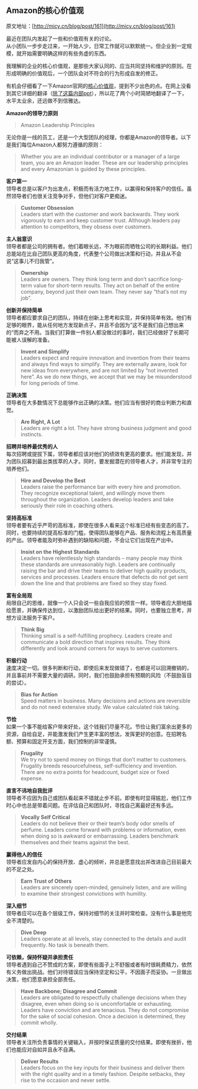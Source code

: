 ## Amazon的核心价值观
原文地址：[http://micy.cn/blog/post/161](http://micy.cn/blog/post/161)

最近在团队内发起了一些和价值观有关的讨论。  
从小团队一步步走过来，一开始人少，日常工作就可以默默统一。但企业到一定规模，就开始需要明确这样的有些务虚的东西。

我理解的企业的核心价值观，是那些大家认同的、应当共同坚持和维护的原则。在形成明确的价值观后，一个团队会对不符合的行为形成自发的修正。

有机会仔细看了一下Amazon官网的[核心价值观](https://www.amazon.jobs/principles)，提到不少出色的点。在网上没看到其它详细的翻译（[除了这篇内部ppt](http://wenku.baidu.com/view/d1165cd226fff705cc170a32.html)），所以花了两个小时简陋地翻译了一下，水平太业余，还远做不到信雅达。

**Amazon的领导力原则**

> Amazon Leadership Principles

无论你是一线的员工，还是一个大型团队的经理，你都是Amazon的领导者。以下是我们每位Amazon人都努力遵循的原则：

> Whether you are an individual contributor or a manager of a large team, you are an Amazon leader. These are our leadership principles and every Amazonian is guided by these principles.

**客户第一**  
领导者总是以客户为出发点，积极而有活力地工作，以赢得和保持客户的信任。虽然领导者们也很关注竞争对手，但他们对客户更痴迷。

> **Customer Obsession**  
> Leaders start with the customer and work backwards. They work vigorously to earn and keep customer trust. Although leaders pay attention to competitors, they obsess over customers.

**主人翁意识**  
领导者都是公司的拥有者。他们着眼长远，不为眼前而牺牲公司的长期利益。他们总能站在比自己团队更高的角度，代表整个公司做出决策和行动，并且从不会说“这事儿不归我管”。

> **Ownership**  
> Leaders are owners. They think long term and don’t sacrifice long-term value for short-term results. They act on behalf of the entire company, beyond just their own team. They never say “that’s not my job”.

**创新并保持简单**  
领导者都应要求自己的团队，持续在创新上思考和实现，并保持简单有效。他们有足够的眼界，能从任何地方发现新点子，并且不会因为”这不是我们自己想出来的“而弃之不用。当我们打算做一件别人都没做过的事时，我们已经做好了长期可能被人误解的准备。

> **Invent and Simplify**  
> Leaders expect and require innovation and invention from their teams and always find ways to simplify. They are externally aware, look for new ideas from everywhere, and are not limited by “not invented here”. As we do new things, we accept that we may be misunderstood for long periods of time.

**正确决策**  
领导者在大多数情况下总能够作出正确的决策。他们应当有很好的商业判断力和直觉。

> **Are Right, A Lot**  
> Leaders are right a lot. They have strong business judgment and good instincts.

**招聘并培养最优秀的人**  
每次招聘或提拔下属，领导者都应该对他们的绩效有更高的要求。他们能发现，并为团队招募到最出类拔萃的人才。同时，要发掘潜在的领导者人才，并非常专注的培养他们。

> **Hire and Develop the Best**  
> Leaders raise the performance bar with every hire and promotion. They recognize exceptional talent, and willingly move them throughout the organization. Leaders develop leaders and take seriously their role in coaching others.

**坚持高标准**  
领导者要有近乎严苛的高标准，即使在很多人看来这个标准已经有些变态的高了。同时，也要持续的提高标准的门槛，使得团队能够在产品、服务和流程上有高质量的产出。领导者能及时弥补遇到的缺陷和问题，不会让它们出现在产出中。

> **Insist on the Highest Standards**  
> Leaders have relentlessly high standards – many people may think these standards are unreasonably high. Leaders are continually raising the bar and drive their teams to deliver high quality products, services and processes. Leaders ensure that defects do not get sent down the line and that problems are fixed so they stay fixed.

**富有全局观**  
局限自己的思维，就像一个人只会说一些自我应验的预言一样。领导者应大胆地描绘愿景，并确保传达到位，以激励团队给出更好的结果。同时，也要独立思考，并想方设法服务于客户。

> **Think Big**  
> Thinking small is a self-fulfilling prophecy. Leaders create and communicate a bold direction that inspires results. They think differently and look around corners for ways to serve customers.

**积极行动**  
速度决定一切。很多判断和行动，即使后来发现做错了，也都是可以回溯撤销的，并且事前并不需要大量的调研。同时，我们也鼓励承担有预期的风险（不鼓励盲目的尝试）。

> **Bias for Action**  
> Speed matters in business. Many decisions and actions are reversible and do not need extensive study. We value calculated risk taking.

**节俭**  
如果一个事不能给客户带来好处，这个钱我们尽量不花。节俭让我们富余出更多的资源，自给自足，并能激发我们产生更丰富的想法，发挥更好的创意。在招聘名额、预算和固定开支方面，我们控制的非常谨慎。

> **Frugality**  
> We try not to spend money on things that don’t matter to customers. Frugality breeds resourcefulness, self-sufficiency and invention. There are no extra points for headcount, budget size or fixed expense.

**直言不讳地自我批评**  
领导者不应因为自己或团队看起来不错就止步不前。即使有时显得尴尬，他们工作时心中也总是带着问题。在评估自己和团队时，寻找自己离最好还有多远。

> **Vocally Self Critical**  
> Leaders do not believe their or their team’s body odor smells of perfume. Leaders come forward with problems or information, even when doing so is awkward or embarrassing. Leaders benchmark themselves and their teams against the best.

**赢得他人的信任**  
领导者应发自内心的保持开放、虚心的倾听，并总是愿意找出并改进自己目前最大的不足之处。

> **Earn Trust of Others**  
> Leaders are sincerely open-minded, genuinely listen, and are willing to examine their strongest convictions with humility.

**深入细节**  
领导者应可以在各个层级工作，保持对细节的关注并时常检查。没有什么事是他完全不清楚的。

> **Dive Deep**  
> Leaders operate at all levels, stay connected to the details and audit frequently. No task is beneath them.

**可依赖，保持怀疑并承担责任**  
领导者遇到自己不赞成的方案，即使有些面子上不舒服或者有时很耗费精力，依然有义务做出挑战。他们对待错误应当保持坚定和公平，不因面子而妥协。一旦做出决策，他们愿意承担全部责任。

> **Have Backbone; Disagree and Commit**  
> Leaders are obligated to respectfully challenge decisions when they disagree, even when doing so is uncomfortable or exhausting. Leaders have conviction and are tenacious. They do not compromise for the sake of social cohesion. Once a decision is determined, they commit wholly.

**交付结果**  
领导者关注所负责事情的关键输入，并按时保证质量的交付结果。即使有挫折，他们也能应对自如并且永不自满。

> **Deliver Results**  
> Leaders focus on the key inputs for their business and deliver them with the right quality and in a timely fashion. Despite setbacks, they rise to the occasion and never settle.